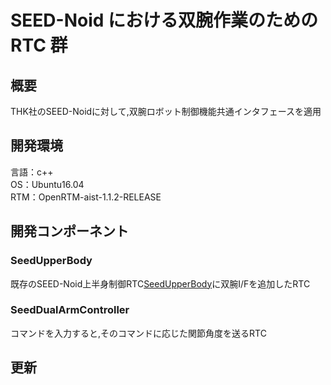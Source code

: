 # SEED-Noid における双腕作業のための RTC 群

## 概要
THK社のSEED-Noidに対して,双腕ロボット制御機能共通インタフェースを適用

## 開発環境
言語：c++  
OS：Ubuntu16.04  
RTM：OpenRTM-aist-1.1.2-RELEASE  

## 開発コンポーネント  
### SeedUpperBody
既存のSEED-Noid上半身制御RTC[SeedUpperBody](https://github.com/rsdlab/SeedUpperBody-RTM-pkg)に双腕I/Fを追加したRTC  
### SeedDualArmController
コマンドを入力すると,そのコマンドに応じた関節角度を送るRTC

## 更新
